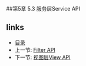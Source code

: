 
##第5章 5.3 服务层Service API


## links
  * [目录](<preface.md>)
  * 上一节: [Filter API](<05.2.4.md>)
  * 下一节: [视图层View API](<05.4.md>)

